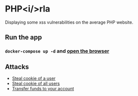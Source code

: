 # PHP&lt;i/&gt;rla

Displaying some xss vulnerabilities on the average PHP website.

## Run the app

### `docker-compose up -d` and [open the browser](http://localhost:5000)

## Attacks

- [Steal cookie of a user](./attacks/reflected-xss/get-user-cookie)
- [Steal cookie of all users](./attacks/reflected-xss/get-user-cookie)
- [Transfer funds to your account](./attacks/stored-xss/transfer-funds)
